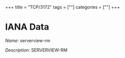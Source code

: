 +++
title = "TCP/3172"
tags = [""]
categories = [""]
+++

# IANA Data

_Name:_ serverview-rm

_Description:_ SERVERVIEW-RM

